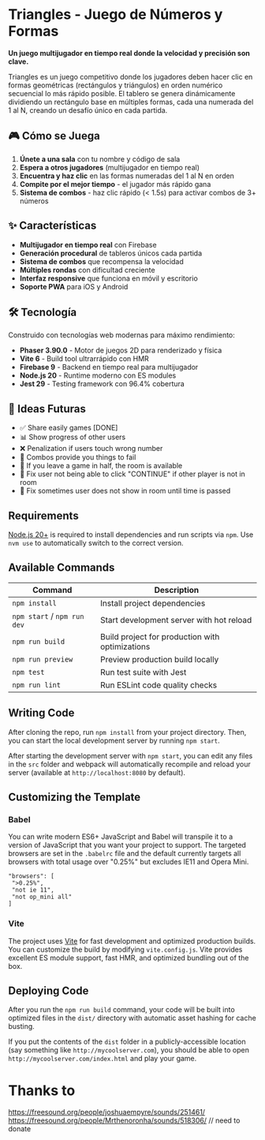 # Triangles - Juego de Números y Formas

**Un juego multijugador en tiempo real donde la velocidad y precisión son clave.**

Triangles es un juego competitivo donde los jugadores deben hacer clic en formas geométricas (rectángulos y triángulos) en orden numérico secuencial lo más rápido posible. El tablero se genera dinámicamente dividiendo un rectángulo base en múltiples formas, cada una numerada del 1 al N, creando un desafío único en cada partida.

## 🎮 Cómo se Juega

1. **Únete a una sala** con tu nombre y código de sala
2. **Espera a otros jugadores** (multijugador en tiempo real)
3. **Encuentra y haz clic** en las formas numeradas del 1 al N en orden
4. **Compite por el mejor tiempo** - el jugador más rápido gana
5. **Sistema de combos** - haz clic rápido (< 1.5s) para activar combos de 3+ números

## ✨ Características

- **Multijugador en tiempo real** con Firebase
- **Generación procedural** de tableros únicos cada partida
- **Sistema de combos** que recompensa la velocidad
- **Múltiples rondas** con dificultad creciente
- **Interfaz responsive** que funciona en móvil y escritorio
- **Soporte PWA** para iOS y Android

## 🛠 Tecnología

Construido con tecnologías web modernas para máximo rendimiento:

- **Phaser 3.90.0** - Motor de juegos 2D para renderizado y física
- **Vite 6** - Build tool ultrarrápido con HMR
- **Firebase 9** - Backend en tiempo real para multijugador
- **Node.js 20** - Runtime moderno con ES modules
- **Jest 29** - Testing framework con 96.4% cobertura

## 🚀 Ideas Futuras
- ✅ Share easily games [DONE]
- 📊 Show progress of other users  
- ❌ Penalization if users touch wrong number
- 🎯 Combos provide you things to fail
- 🔄 If you leave a game in half, the room is available
- 🐛 Fix user not being able to click "CONTINUE" if other player is not in room
- 🐛 Fix sometimes user does not show in room until time is passed


## Requirements

[Node.js 20+](https://nodejs.org) is required to install dependencies and run scripts via `npm`. Use `nvm use` to automatically switch to the correct version.

## Available Commands

| Command | Description |
|---------|-------------|
| `npm install` | Install project dependencies |
| `npm start` / `npm run dev` | Start development server with hot reload |
| `npm run build` | Build project for production with optimizations |
| `npm run preview` | Preview production build locally |
| `npm test` | Run test suite with Jest |
| `npm run lint` | Run ESLint code quality checks |

## Writing Code

After cloning the repo, run `npm install` from your project directory. Then, you can start the local development server by running `npm start`.

After starting the development server with `npm start`, you can edit any files in the `src` folder and webpack will automatically recompile and reload your server (available at `http://localhost:8080` by default).

## Customizing the Template

### Babel

You can write modern ES6+ JavaScript and Babel will transpile it to a version of JavaScript that you want your project to support. The targeted browsers are set in the `.babelrc` file and the default currently targets all browsers with total usage over "0.25%" but excludes IE11 and Opera Mini.

 ```
"browsers": [
  ">0.25%",
  "not ie 11",
  "not op_mini all"
]
 ```

### Vite

The project uses [Vite](https://vite.dev/) for fast development and optimized production builds. You can customize the build by modifying `vite.config.js`. Vite provides excellent ES module support, fast HMR, and optimized bundling out of the box.

## Deploying Code

After you run the `npm run build` command, your code will be built into optimized files in the `dist/` directory with automatic asset hashing for cache busting. 

If you put the contents of the `dist` folder in a publicly-accessible location (say something like `http://mycoolserver.com`), you should be able to open `http://mycoolserver.com/index.html` and play your game.

# Thanks to

https://freesound.org/people/joshuaempyre/sounds/251461/
https://freesound.org/people/Mrthenoronha/sounds/518306/ // need to donate

